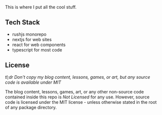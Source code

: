 This is where I put all the cool stuff.

## Tech Stack

- rushjs monorepo
- nextjs for web sites
- react for web components
- typescript for most code

## License

*tl;dr Don't copy my blog content, lessons, games, or art, but any source code is available under MIT*

The blog content, lessons, games, art, or any other non-source code contained inside this repo is *Not Licensed* for any use. However, source code is licensed under the MIT license - unless otherwise stated in the root of any package directory.


